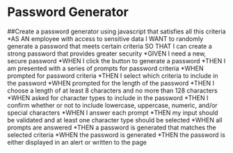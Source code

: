 # Password Generator 

##Create a password generator using javascript that satisfies all this criteria
*AS AN employee with access to sensitive data I WANT to randomly generate a password that meets certain criteria SO THAT I can create a strong password that provides greater security
*GIVEN I need a new, secure password
*WHEN I click the button to generate a password
*THEN I am presented with a series of prompts for password criteria
*WHEN prompted for password criteria
*THEN I select which criteria to include in the password
*WHEN prompted for the length of the password
*THEN I choose a length of at least 8 characters and no more than 128 characters
*WHEN asked for character types to include in the password
*THEN I confirm whether or not to include lowercase, uppercase, numeric, and/or special characters
*WHEN I answer each prompt
*THEN my input should be validated and at least one character type should be selected
*WHEN all prompts are answered
*THEN a password is generated that matches the selected criteria
*WHEN the password is generated
*THEN the password is either displayed in an alert or written to the page
